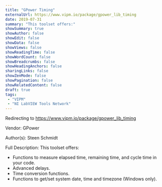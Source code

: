 ```yaml
---
title: "GPower Timing"
externalUrl: https://www.vipm.io/package/gpower_lib_timing
date: 2019-07-31
summary: "This toolset offers:"
showSummary: true
showAuthor: false
showEdit: false
showData: false
showViews: false
showReadingTime: false
showWordCount: false
showBreadcrumbs: false
showHeadingAnchors: false
sharingLinks: false
showZenMode: false
showPagination: false
showRelatedContent: false
draft: true
tags:
 - "VIPM"
 - "NI LabVIEW Tools Network"
---
```


Redirecting to https://www.vipm.io/package/gpower_lib_timing

Vendor: GPower

Author(s): Steen Schmidt
 
Full Description:
This toolset offers:

- Functions to measure elapsed time, remaining time, and cycle time in your code.
- Advanced delays.
- Time conversion functions.
- Functions to get/set system date, time and timezone (Windows only).